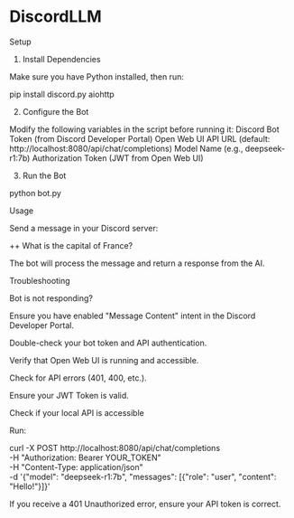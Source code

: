 # DiscordLLM
Setup

1. Install Dependencies

Make sure you have Python installed, then run:

pip install discord.py aiohttp

2. Configure the Bot

Modify the following variables in the script before running it:
Discord Bot Token (from Discord Developer Portal)
Open Web UI API URL (default: http://localhost:8080/api/chat/completions)
Model Name (e.g., deepseek-r1:7b)
Authorization Token (JWT from Open Web UI)

3. Run the Bot

python bot.py


Usage

Send a message in your Discord server:

++ What is the capital of France?

The bot will process the message and return a response from the AI.

Troubleshooting

Bot is not responding?

Ensure you have enabled "Message Content" intent in the Discord Developer Portal.

Double-check your bot token and API authentication.

Verify that Open Web UI is running and accessible.

Check for API errors (401, 400, etc.).

Ensure your JWT Token is valid.

Check if your local API is accessible

Run:

curl -X POST http://localhost:8080/api/chat/completions \
  -H "Authorization: Bearer YOUR_TOKEN" \
  -H "Content-Type: application/json" \
  -d '{"model": "deepseek-r1:7b", "messages": [{"role": "user", "content": "Hello!"}]}'

If you receive a 401 Unauthorized error, ensure your API token is correct.
